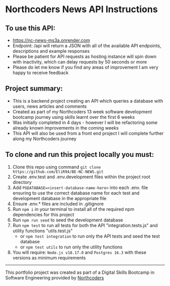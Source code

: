 # Northcoders News API Instructions

## To use this API: 
* https://nc-news-ms3a.onrender.com
* Endpoint: /api will return a JSON with all of the available API endpoints, descriptions and example responses
* Please be patient for API requests as hosting instance will spin down with inactivity, which can delay requests by 50 seconds or more
* Please do let me know if you find any areas of improvement I am very happy to receive feedback

## Project summary:
* This is a backend project creating an API which queries a database with users, news articles and comments
* Created as part of my Northcoders 13 week software development bootcamp journey using skills learnt over the first 6 weeks
* Was initially completed in 4 days - however I will be refactoring some already known improvements in the coming weeks
* This API will also be used from a front end project I will complete further along my Northcoders journey

## To clone and run this project locally you must:
1. Clone this repo using command `git clone https://github.com/EliR94/BE-NC-NEWS.git`
2. Create .env.test and .env.development files within the project root directory
3. Add `PGDATABASE=<insert-database-name-here>` into each .env. file ensuring to use the correct database name for each test and development database in the appropriate file 
4. Ensure .env.* files are included in .gitignore
5. Run `npm i` in your terminal to install all of the required npm dependencies for this project
6. Run `npm run seed` to seed the development database
7. Run `npm test` to run all tests for both the API "integration.tests.js" and utility functions "utils.test.js"
    * or `npm test integration` to run only the API tests and seed the test database
    * or `npm test utils` to run only the utility functions
8. You will require: `Node.js v18.17.0` and `Postgres 16.3` with these versions as minimum requirements

--- 
This portfolio project was created as part of a Digital Skills Bootcamp in Software Engineering provided by [Northcoders](https://northcoders.com/)
